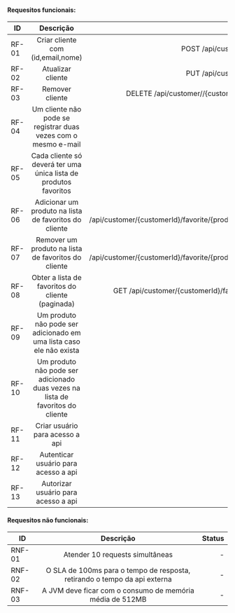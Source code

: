 
####  Requesitos funcionais:

| ID     |                Descrição                                                        |     API                                                   |   Status   |  Teste   |
|--------|:-------------------------------------------------------------------------------:|----------------------------------------------------------:|-----------:|---------:|
| RF-01  | Criar cliente com (id,email,nome)                                               |  POST /api/customer/                                      |  Atendido  | [CustomerITest.shouldCreateCustomer()](https://github.com/adrsant/customer-service/blob/0547c5dcf673b962c8edfec928b9f6cc96fb0274/src/test/java/com/luizalabs/itest/CustomerITest.java#L37)  |
| RF-02  | Atualizar cliente                                                               |  PUT  /api/customer/                                      |  Atendido  | [CustomerITest.shouldUpdateCustomer()](https://github.com/adrsant/customer-service/blob/adc28a74bcb19a29380796be4a91987c71a05471/src/test/java/com/luizalabs/itest/CustomerITest.java#L141)  |
| RF-03  | Remover cliente                                                                 |  DELETE  /api/customer//{customerId}/                     |  Atendido  | [CustomerITest.shouldRemovalCustomer()](https://github.com/adrsant/customer-service/blob/0547c5dcf673b962c8edfec928b9f6cc96fb0274/src/test/java/com/luizalabs/itest/CustomerITest.java#L37)  |
| RF-04  | Um cliente não pode se registrar duas vezes com o mesmo e-mail                  |      -                                                    |  Atendido  | [CustomerITest.shouldDoNotCreateCustomerBecauseMailDuplicated()](https://github.com/adrsant/customer-service/blob/0547c5dcf673b962c8edfec928b9f6cc96fb0274/src/test/java/com/luizalabs/itest/CustomerITest.java#L56) |
| RF-05  | Cada cliente só deverá ter uma única lista de produtos favoritos                |      -                                                    |  Atendido  |    -    |
| RF-06  | Adicionar um produto na lista de favoritos  do cliente                          |   POST /api/customer/{customerId}/favorite/{productId}/   |  Atendido  | [ProductFavoriteITest.shouldAddProductFavorite()](https://github.com/adrsant/customer-service/blob/0547c5dcf673b962c8edfec928b9f6cc96fb0274/src/test/java/com/luizalabs/itest/ProductFavoriteITest.java#L47) |
| RF-07  | Remover um produto na lista de favoritos  do cliente                            |   POST /api/customer/{customerId}/favorite/{productId}/   |  Atendido  | [ProductFavoriteITest.shouldRemoveProductFavorite()](https://github.com/adrsant/customer-service/blob/e1236bd6282033b0d38cea066c82af59dc9ce49c/src/test/java/com/luizalabs/itest/ProductFavoriteITest.java#L125) |
| RF-08  | Obter a lista de favoritos  do cliente (paginada)                               |   GET /api/customer/{customerId}/favorite/                |  Atendido  | [ProductFavoriteITest.shouldListFavorites()](https://github.com/adrsant/customer-service/blob/0547c5dcf673b962c8edfec928b9f6cc96fb0274/src/test/java/com/luizalabs/itest/ProductFavoriteITest.java#L34) |
| RF-09  | Um produto não pode ser adicionado em uma lista caso ele não exista             |     -                                                     |  Atendido  | [ProductFavoriteITest.shouldDoNotAddProductFavoriteBecauseNotExistsProduct()](https://github.com/adrsant/customer-service/blob/0547c5dcf673b962c8edfec928b9f6cc96fb0274/src/test/java/com/luizalabs/itest/ProductFavoriteITest.java#L71) |
| RF-10  | Um produto não pode ser adicionado duas vezes na lista de favoritos do cliente  |     -                                                     |  Atendido  | [ProductFavoriteITest.shouldDoNotAddProductFavoriteBecauseIsDuplicated()](https://github.com/adrsant/customer-service/blob/e1236bd6282033b0d38cea066c82af59dc9ce49c/src/test/java/com/luizalabs/itest/ProductFavoriteITest.java#L109) |
| RF-11  | Criar usuário para acesso a api                                                 |                                                           |  -        |          |
| RF-12  | Autenticar usuário para acesso a api                                            |                                                           |  -        |          |
| RF-13  | Autorizar usuário para acesso a api                                             |                                                           |  -        |          |


####  Requesitos não funcionais:

| ID      |                Descrição                                                    |   Status  |
|---------|:---------------------------------------------------------------------------:|----------:|
| RNF-01  |  Atender 10 requests simultâneas                                            |  -        |
| RNF-02  |  O SLA de 100ms para o tempo de resposta, retirando o tempo da api externa  |  -        |
| RNF-03  |  A JVM deve ficar com o consumo de memória média de 512MB                   |  -        |
